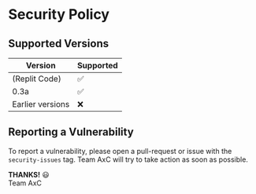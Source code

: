 # Security Policy

## Supported Versions

| Version            | Supported          |
| -------            | ------------------ |
| (Replit Code)      | :white_check_mark: |
| 0.3a               | :white_check_mark: |
| Earlier versions   | :x:                |

## Reporting a Vulnerability

To report a vulnerability, please open a pull-request or issue with the `security-issues` tag. Team AxC will try to take action as soon as possible.

**THANKS!** 😃\
Team AxC

